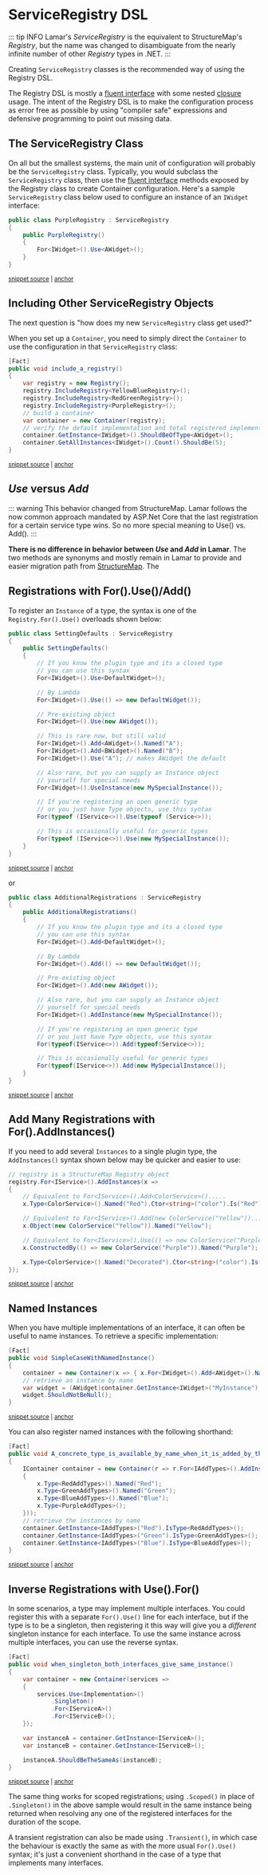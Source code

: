 # ServiceRegistry DSL

::: tip INFO
Lamar's *ServiceRegistry* is the equivalent to StructureMap's *Registry*, but the name was changed
to disambiguate from the nearly infinite number of other *Registry* types in .NET.
:::

Creating `ServiceRegistry` classes is the recommended way of using the Registry DSL.

The Registry DSL is mostly a [fluent interface][1] with some nested [closure][2] usage. The intent of the Registry DSL is to make the configuration process as error free as possible by using "compiler safe" expressions and defensive programming to point out missing data.

## The ServiceRegistry Class

On all but the smallest systems, the main unit of configuration will probably be the `ServiceRegistry` class.  Typically, you would subclass the `ServiceRegistry` class, then use the [fluent interface](https://en.wikipedia.org/wiki/Fluent_interface) methods exposed by the Registry class to create Container configuration. Here's a sample `ServiceRegistry` class below used to configure an instance of an `IWidget` interface:

<!-- snippet: sample_simple-registry -->
<a id='snippet-sample_simple-registry'></a>
```cs
public class PurpleRegistry : ServiceRegistry
{
    public PurpleRegistry()
    {
        For<IWidget>().Use<AWidget>();
    }
}
```
<sup><a href='https://github.com/JasperFx/lamar/blob/master/src/StructureMap.Testing/Configuration/DSL/RegistryTester.cs#L35-L44' title='Snippet source file'>snippet source</a> | <a href='#snippet-sample_simple-registry' title='Start of snippet'>anchor</a></sup>
<!-- endSnippet -->

## Including Other ServiceRegistry Objects

The next question is "how does my new `ServiceRegistry` class get used?"

When you set up a `Container`, you need to simply direct the `Container` to use the configuration in that `ServiceRegistry` class:

<!-- snippet: sample_including-registries -->
<a id='snippet-sample_including-registries'></a>
```cs
[Fact]
public void include_a_registry()
{
    var registry = new Registry();
    registry.IncludeRegistry<YellowBlueRegistry>();
    registry.IncludeRegistry<RedGreenRegistry>();
    registry.IncludeRegistry<PurpleRegistry>();
    // build a container
    var container = new Container(registry);
    // verify the default implementation and total registered implementations
    container.GetInstance<IWidget>().ShouldBeOfType<AWidget>();
    container.GetAllInstances<IWidget>().Count().ShouldBe(5);
}
```
<sup><a href='https://github.com/JasperFx/lamar/blob/master/src/StructureMap.Testing/Configuration/DSL/RegistryTester.cs#L101-L116' title='Snippet source file'>snippet source</a> | <a href='#snippet-sample_including-registries' title='Start of snippet'>anchor</a></sup>
<!-- endSnippet -->

## _Use_ versus _Add_

::: warning
This behavior changed from StructureMap. Lamar follows the now common approach mandated by ASP&period;Net Core that the last registration
for a certain service type wins. So no more special meaning to Use() vs. Add().
:::

**There is no difference in behavior between *Use* and *Add* in Lamar**. The two methods are synonyms and
mostly remain in Lamar to provide and easier migration path from [StructureMap](https://structuremap.github.io). The

## Registrations with For().Use()/Add()

To register an `Instance` of a type, the syntax is one of the `Registry.For().Use()` overloads shown below:

<!-- snippet: sample_SettingDefaults -->
<a id='snippet-sample_settingdefaults'></a>
```cs
public class SettingDefaults : ServiceRegistry
{
    public SettingDefaults()
    {
        // If you know the plugin type and its a closed type
        // you can use this syntax
        For<IWidget>().Use<DefaultWidget>();

        // By Lambda
        For<IWidget>().Use(() => new DefaultWidget());

        // Pre-existing object
        For<IWidget>().Use(new AWidget());

        // This is rare now, but still valid
        For<IWidget>().Add<AWidget>().Named("A");
        For<IWidget>().Add<BWidget>().Named("B");
        For<IWidget>().Use("A"); // makes AWidget the default

        // Also rare, but you can supply an Instance object
        // yourself for special needs
        For<IWidget>().UseInstance(new MySpecialInstance());

        // If you're registering an open generic type
        // or you just have Type objects, use this syntax
        For(typeof (IService<>)).Use(typeof (Service<>));

        // This is occasionally useful for generic types
        For(typeof (IService<>)).Use(new MySpecialInstance());
    }
}
```
<sup><a href='https://github.com/JasperFx/lamar/blob/master/src/StructureMap.Testing/Acceptance/basic_registrations.cs#L22-L54' title='Snippet source file'>snippet source</a> | <a href='#snippet-sample_settingdefaults' title='Start of snippet'>anchor</a></sup>
<!-- endSnippet -->

or

<!-- snippet: sample_AdditionalRegistrations -->
<a id='snippet-sample_additionalregistrations'></a>
```cs
public class AdditionalRegistrations : ServiceRegistry
{
    public AdditionalRegistrations()
    {
        // If you know the plugin type and its a closed type
        // you can use this syntax
        For<IWidget>().Add<DefaultWidget>();

        // By Lambda
        For<IWidget>().Add(() => new DefaultWidget());

        // Pre-existing object
        For<IWidget>().Add(new AWidget());

        // Also rare, but you can supply an Instance object
        // yourself for special needs
        For<IWidget>().AddInstance(new MySpecialInstance());

        // If you're registering an open generic type
        // or you just have Type objects, use this syntax
        For(typeof(IService<>)).Add(typeof(Service<>));

        // This is occasionally useful for generic types
        For(typeof(IService<>)).Add(new MySpecialInstance());
    }
}
```
<sup><a href='https://github.com/JasperFx/lamar/blob/master/src/StructureMap.Testing/Acceptance/basic_registrations.cs#L55-L82' title='Snippet source file'>snippet source</a> | <a href='#snippet-sample_additionalregistrations' title='Start of snippet'>anchor</a></sup>
<!-- endSnippet -->

## Add Many Registrations with For().AddInstances()

If you need to add several `Instances` to a single plugin type, the `AddInstances()` syntax
shown below may be quicker and easier to use:

<!-- snippet: sample_Using-AddInstances -->
<a id='snippet-sample_using-addinstances'></a>
```cs
// registry is a StructureMap Registry object
registry.For<IService>().AddInstances(x =>
{
    // Equivalent to For<IService>().Add<ColorService>().....
    x.Type<ColorService>().Named("Red").Ctor<string>("color").Is("Red");

    // Equivalent to For<IService>().Add(new ColorService("Yellow"))......
    x.Object(new ColorService("Yellow")).Named("Yellow");

    // Equivalent to For<IService>().Use(() => new ColorService("Purple"))....
    x.ConstructedBy(() => new ColorService("Purple")).Named("Purple");

    x.Type<ColorService>().Named("Decorated").Ctor<string>("color").Is("Orange");
});
```
<sup><a href='https://github.com/JasperFx/lamar/blob/master/src/StructureMap.Testing/Configuration/DSL/InterceptAllInstancesOfPluginTypeTester.cs#L31-L48' title='Snippet source file'>snippet source</a> | <a href='#snippet-sample_using-addinstances' title='Start of snippet'>anchor</a></sup>
<!-- endSnippet -->

## Named Instances

When you have multiple implementations of an interface, it can often be useful to
name instances. To retrieve a specific implementation:

<!-- snippet: sample_named-instance -->
<a id='snippet-sample_named-instance'></a>
```cs
[Fact]
public void SimpleCaseWithNamedInstance()
{
    container = new Container(x => { x.For<IWidget>().Add<AWidget>().Named("MyInstance"); });
    // retrieve an instance by name
    var widget = (AWidget)container.GetInstance<IWidget>("MyInstance");
    widget.ShouldNotBeNull();
}
```
<sup><a href='https://github.com/JasperFx/lamar/blob/master/src/StructureMap.Testing/Configuration/DSL/AddInstanceTester.cs#L63-L73' title='Snippet source file'>snippet source</a> | <a href='#snippet-sample_named-instance' title='Start of snippet'>anchor</a></sup>
<!-- endSnippet -->

You can also register named instances with the following shorthand:

<!-- snippet: sample_named-instances-shorthand -->
<a id='snippet-sample_named-instances-shorthand'></a>
```cs
[Fact]
public void A_concrete_type_is_available_by_name_when_it_is_added_by_the_shorthand_mechanism()
{
    IContainer container = new Container(r => r.For<IAddTypes>().AddInstances(x =>
    {
        x.Type<RedAddTypes>().Named("Red");
        x.Type<GreenAddTypes>().Named("Green");
        x.Type<BlueAddTypes>().Named("Blue");
        x.Type<PurpleAddTypes>();
    }));
    // retrieve the instances by name
    container.GetInstance<IAddTypes>("Red").IsType<RedAddTypes>();
    container.GetInstance<IAddTypes>("Green").IsType<GreenAddTypes>();
    container.GetInstance<IAddTypes>("Blue").IsType<BlueAddTypes>();
}
```
<sup><a href='https://github.com/JasperFx/lamar/blob/master/src/StructureMap.Testing/Configuration/DSL/AddTypesTester.cs#L29-L46' title='Snippet source file'>snippet source</a> | <a href='#snippet-sample_named-instances-shorthand' title='Start of snippet'>anchor</a></sup>
<!-- endSnippet -->

## Inverse Registrations with Use().For()

In some scenarios, a type may implement multiple interfaces.
You could register this with a separate `For().Use()` line for each interface, but if the type is to be a singleton, then registering it this way will give you a *different* singleton instance for each interface. To use the same instance across multiple interfaces, you can use the reverse syntax.

<!-- snippet: sample_inverse-registration -->
<a id='snippet-sample_inverse-registration'></a>
```cs
[Fact]
public void when_singleton_both_interfaces_give_same_instance()
{
    var container = new Container(services =>
    {
        services.Use<Implementation>()
            .Singleton()
            .For<IServiceA>()
            .For<IServiceB>();
    });

    var instanceA = container.GetInstance<IServiceA>();
    var instanceB = container.GetInstance<IServiceB>();

    instanceA.ShouldBeTheSameAs(instanceB);
}
```
<sup><a href='https://github.com/JasperFx/lamar/blob/master/src/Lamar.Testing/IoC/one_instance_across_multiple_interfaces.cs#L7-L25' title='Snippet source file'>snippet source</a> | <a href='#snippet-sample_inverse-registration' title='Start of snippet'>anchor</a></sup>
<!-- endSnippet -->

The same thing works for scoped registrations; using `.Scoped()` in place of `.Singleton()` in the above sample would result in the same instance being returned when resolving any one of the registered interfaces for the duration of the scope.

A transient registration can also be made using `.Transient()`, in which case the behaviour is exactly the same as with the more usual `For().Use()` syntax; it's just a convenient shorthand in the case of a type that implements many interfaces.

[1]: http://martinfowler.com/bliki/FluentInterface.html
[2]: http://en.wikipedia.org/wiki/Closure_%28computer_programming%29

